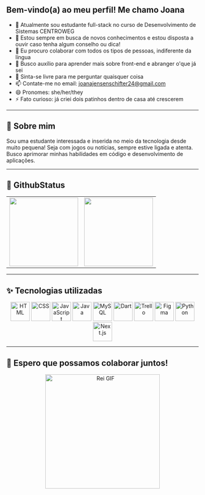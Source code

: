 ## Bem-vindo(a) ao meu perfil! Me chamo Joana


- 🔭 Atualmente sou estudante full-stack no curso de Desenvolvimento de Sistemas CENTROWEG
- 🌱 Estou sempre em busca de novos conhecimentos e estou disposta a ouvir caso tenha algum conselho ou dica!
- 👯 Eu procuro colaborar com todos os tipos de pessoas, indiferente da língua
- 🤔 Busco auxílio para aprender mais sobre front-end e abranger o'que já sei
- 💬 Sinta-se livre para me perguntar quaisquer coisa
- 📫 Contate-me no email: joanajensenschifter24@gmail.com
- 😄 Pronomes: she/her/they
- ⚡ Fato curioso: já criei dois patinhos dentro de casa até crescerem

------------------------------------------------------------------------------------------------------------------------------------------------------------------------------------------------------

## 📍 **Sobre mim**

Sou uma estudante interessada e inserida no meio da tecnologia desde muito pequena! Seja com jogos ou notícias, sempre estive ligada e atenta. Busco aprimorar minhas habilidades em código e desenvolvimento de aplicações. 

------------------------------------------------------------------------------------------------------------------------------------------------------------------------------------------------------

## 🚀 **GithubStatus**

<table align="center">
  <tr>
    <td>
      <a href="https://github.com/JoanaPixel">
        <img height="180em" src="https://github-readme-stats.vercel.app/api?username=JoanaPixel&show_icons=true&theme=dracula&include_all_commits=true&count_private=true"/>
      </a>
    </td>
    <td>
      <a href="https://github.com/JoanaPixel">
        <img height="180em" src="https://github-readme-stats.vercel.app/api/top-langs/?username=JoanaPixel&layout=compact&langs_count=16&theme=dracula"/>
      </a>
    </td>
  </tr>
</table>

------------------------------------------------------------------------------------------------------------------------------------------------------------------------------------------------------

## ✨ **Tecnologias utilizadas**

<div align="center">
  <img src="https://cdn.jsdelivr.net/gh/devicons/devicon/icons/html5/html5-original.svg" alt="HTML" width="50" />
  <img src="https://cdn.jsdelivr.net/gh/devicons/devicon/icons/css3/css3-original.svg" alt="CSS" width="50" />
  <img src="https://cdn.jsdelivr.net/gh/devicons/devicon/icons/javascript/javascript-original.svg" alt="JavaScript" width="50" />
  <img src="https://cdn.jsdelivr.net/gh/devicons/devicon/icons/java/java-original.svg" alt="Java" width="50" />
  <img src="https://cdn.jsdelivr.net/gh/devicons/devicon/icons/mysql/mysql-original.svg" alt="MySQL" width="50" />
  <img src="https://cdn.jsdelivr.net/gh/devicons/devicon/icons/dart/dart-original.svg" alt="Dart" width="50" />
  <img src="https://cdn.jsdelivr.net/gh/devicons/devicon/icons/trello/trello-plain.svg" alt="Trello" width="50" />
  <img src="https://cdn.jsdelivr.net/gh/devicons/devicon/icons/figma/figma-original.svg" alt="Figma" width="50" />
  <img src="https://cdn.jsdelivr.net/gh/devicons/devicon/icons/python/python-original.svg" alt="Python" width="50" />
  <img src="https://cdn.jsdelivr.net/gh/devicons/devicon/icons/nextjs/nextjs-original.svg" alt="Next.js" width="50" />
</div>

------------------------------------------------------------------------------------------------------------------------------------------------------------------------------------------------------

## 📸 **Espero que possamos colaborar juntos!**

<p align="center">
  <img src="https://media3.giphy.com/media/hQBN5vPDbw03S/giphy.gif" alt="Rei GIF" width="300">
</p>
